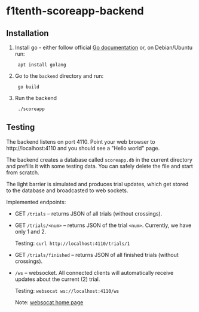 # f1tenth-scoreapp-backend

## Installation

1. Install go - either follow official [Go
   documentation](https://golang.org/doc/install) or, on Debian/Ubuntu
   run:

        apt install golang

2. Go to the `backend` directory and run:

        go build

3. Run the backend

        ./scoreapp

## Testing

The backend listens on port 4110. Point your web browser to
http://localhost:4110 and you should see a "Hello world" page.

The backend creates a database called `scoreapp.db` in the current
directory and prefills it with some testing data. You can safely
delete the file and start from scratch.

The light barrier is simulated and produces trial updates, which get
stored to the database and broadcasted to web sockets.

Implemented endpoints:

- GET `/trials` – returns JSON of all trials (without crossings).
- GET `/trials/<num>` – returns JSON of the trial `<num>`. Currently,
  we have only 1 and 2.

  Testing: `curl http://localhost:4110/trials/1`

- GET `/trials/finished` – returns JSON of all finished trials (without crossings).
- `/ws` – websocket. All connected clients will automatically receive
  updates about the current (2) trial.

  Testing: `websocat ws://localhost:4110/ws`

  Note: [websocat home page][websocat]

[websocat]: https://github.com/vi/websocat
